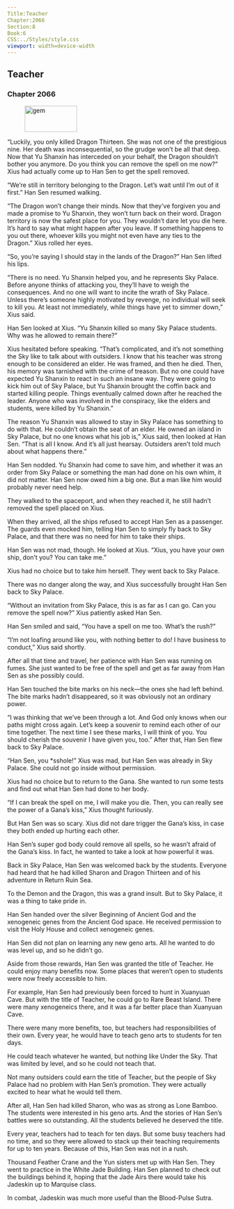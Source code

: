 ```yaml
---
Title:Teacher 
Chapter:2066 
Section:8 
Book:6 
CSS:../Styles/style.css 
viewport: width=device-width
---
```

  
## Teacher
### Chapter 2066
  
<figure>
	<img src="../Images/gem.gif" alt="gem" id="gem" width="120" height="60" />
</figure>
  

  
“Luckily, you only killed Dragon Thirteen. She was not one of the prestigious nine. Her death was inconsequential, so the grudge won’t be all that deep. Now that Yu Shanxin has interceded on your behalf, the Dragon shouldn’t bother you anymore. Do you think you can remove the spell on me now?” Xius had actually come up to Han Sen to get the spell removed.

“We’re still in territory belonging to the Dragon. Let’s wait until I’m out of it first.” Han Sen resumed walking.

“The Dragon won’t change their minds. Now that they’ve forgiven you and made a promise to Yu Shanxin, they won’t turn back on their word. Dragon territory is now the safest place for you. They wouldn’t dare let you die here. It’s hard to say what might happen after you leave. If something happens to you out there, whoever kills you might not even have any ties to the Dragon.” Xius rolled her eyes.

“So, you’re saying I should stay in the lands of the Dragon?” Han Sen lifted his lips.

“There is no need. Yu Shanxin helped you, and he represents Sky Palace. Before anyone thinks of attacking you, they’ll have to weigh the consequences. And no one will want to incite the wrath of Sky Palace. Unless there’s someone highly motivated by revenge, no individual will seek to kill you. At least not immediately, while things have yet to simmer down,” Xius said.

Han Sen looked at Xius. “Yu Shanxin killed so many Sky Palace students. Why was he allowed to remain there?”

Xius hesitated before speaking. “That’s complicated, and it’s not something the Sky like to talk about with outsiders. I know that his teacher was strong enough to be considered an elder. He was framed, and then he died. Then, his memory was tarnished with the crime of treason. But no one could have expected Yu Shanxin to react in such an insane way. They were going to kick him out of Sky Palace, but Yu Shanxin brought the coffin back and started killing people. Things eventually calmed down after he reached the leader. Anyone who was involved in the conspiracy, like the elders and students, were killed by Yu Shanxin.”

The reason Yu Shanxin was allowed to stay in Sky Palace has something to do with that. He couldn’t obtain the seat of an elder. He owned an island in Sky Palace, but no one knows what his job is,” Xius said, then looked at Han Sen. “That is all I know. And it’s all just hearsay. Outsiders aren’t told much about what happens there.”

Han Sen nodded. Yu Shanxin had come to save him, and whether it was an order from Sky Palace or something the man had done on his own whim, it did not matter. Han Sen now owed him a big one. But a man like him would probably never need help.

They walked to the spaceport, and when they reached it, he still hadn’t removed the spell placed on Xius.

When they arrived, all the ships refused to accept Han Sen as a passenger. The guards even mocked him, telling Han Sen to simply fly back to Sky Palace, and that there was no need for him to take their ships.

Han Sen was not mad, though. He looked at Xius. “Xius, you have your own ship, don’t you? You can take me.”

Xius had no choice but to take him herself. They went back to Sky Palace.

There was no danger along the way, and Xius successfully brought Han Sen back to Sky Palace.

“Without an invitation from Sky Palace, this is as far as I can go. Can you remove the spell now?” Xius patiently asked Han Sen.

Han Sen smiled and said, “You have a spell on me too. What’s the rush?”

“I’m not loafing around like you, with nothing better to do! I have business to conduct,” Xius said shortly.

After all that time and travel, her patience with Han Sen was running on fumes. She just wanted to be free of the spell and get as far away from Han Sen as she possibly could.

Han Sen touched the bite marks on his neck—the ones she had left behind. The bite marks hadn’t disappeared, so it was obviously not an ordinary power.

“I was thinking that we’ve been through a lot. And God only knows when our paths might cross again. Let’s keep a souvenir to remind each other of our time together. The next time I see these marks, I will think of you. You should cherish the souvenir I have given you, too.” After that, Han Sen flew back to Sky Palace.

“Han Sen, you *sshole!” Xius was mad, but Han Sen was already in Sky Palace. She could not go inside without permission.

Xius had no choice but to return to the Gana. She wanted to run some tests and find out what Han Sen had done to her body.

“If I can break the spell on me, I will make you die. Then, you can really see the power of a Gana’s kiss,” Xius thought furiously.

But Han Sen was so scary. Xius did not dare trigger the Gana’s kiss, in case they both ended up hurting each other.

Han Sen’s super god body could remove all spells, so he wasn’t afraid of the Gana’s kiss. In fact, he wanted to take a look at how powerful it was.

Back in Sky Palace, Han Sen was welcomed back by the students. Everyone had heard that he had killed Sharon and Dragon Thirteen and of his adventure in Return Ruin Sea.

To the Demon and the Dragon, this was a grand insult. But to Sky Palace, it was a thing to take pride in.

Han Sen handed over the silver Beginning of Ancient God and the xenogeneic genes from the Ancient God space. He received permission to visit the Holy House and collect xenogeneic genes.

Han Sen did not plan on learning any new geno arts. All he wanted to do was level up, and so he didn’t go.

Aside from those rewards, Han Sen was granted the title of Teacher. He could enjoy many benefits now. Some places that weren’t open to students were now freely accessible to him.

For example, Han Sen had previously been forced to hunt in Xuanyuan Cave. But with the title of Teacher, he could go to Rare Beast Island. There were many xenogeneics there, and it was a far better place than Xuanyuan Cave.

There were many more benefits, too, but teachers had responsibilities of their own. Every year, he would have to teach geno arts to students for ten days.

He could teach whatever he wanted, but nothing like Under the Sky. That was limited by level, and so he could not teach that.

Not many outsiders could earn the title of Teacher, but the people of Sky Palace had no problem with Han Sen’s promotion. They were actually excited to hear what he would tell them.

After all, Han Sen had killed Sharon, who was as strong as Lone Bamboo. The students were interested in his geno arts. And the stories of Han Sen’s battles were so outstanding. All the students believed he deserved the title.

Every year, teachers had to teach for ten days. But some busy teachers had no time, and so they were allowed to stack up their teaching requirements for up to ten years. Because of this, Han Sen was not in a rush.

Thousand Feather Crane and the Yun sisters met up with Han Sen. They went to practice in the White Jade Building. Han Sen planned to check out the buildings behind it, hoping that the Jade Airs there would take his Jadeskin up to Marquise class.

In combat, Jadeskin was much more useful than the Blood-Pulse Sutra.